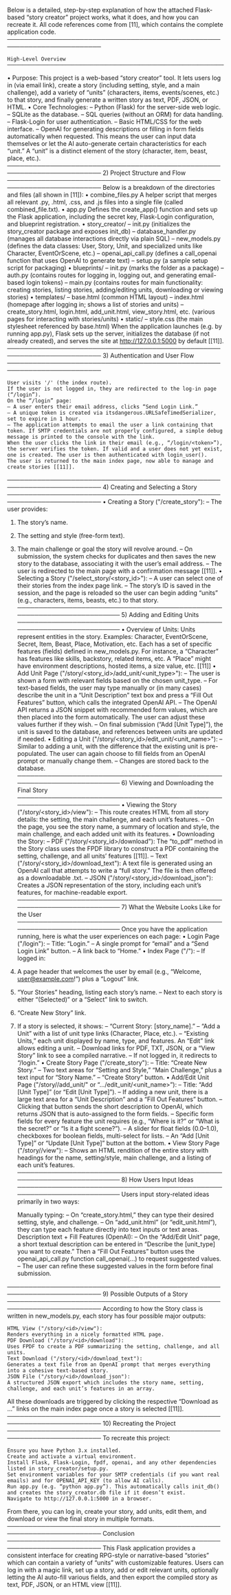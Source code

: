 Below is a detailed, step-by-step explanation of how the attached Flask-based “story creator” project works, what it does, and how you can recreate it. All code references come from [11], which contains the complete application code. ────────────────────────────────────────────────────────────────────────

    High-Level Overview ────────────────────────────────────────────────────────────────────────

• Purpose: This project is a web-based “story creator” tool. It lets users log in (via email link), create a story (including setting, style, and a main challenge), add a variety of “units” (characters, items, events/scenes, etc.) to that story, and finally generate a written story as text, PDF, JSON, or HTML.
• Core Technologies:
– Python (Flask) for the server-side web logic.
– SQLite as the database.
– SQL queries (without an ORM) for data handling.
– Flask-Login for user authentication.
– Basic HTML/CSS for the web interface.
– OpenAI for generating descriptions or filling in form fields automatically when requested. This means the user can input data themselves or let the AI auto-generate certain characteristics for each “unit.” A “unit” is a distinct element of the story (character, item, beast, place, etc.). ──────────────────────────────────────────────────────────────────────── 2) Project Structure and Flow ──────────────────────────────────────────────────────────────────────── Below is a breakdown of the directories and files (all shown in [11]): • combine_files.py
A helper script that merges all relevant .py, .html, .css, and .js files into a single file (called combined_file.txt).
• app.py
Defines the create_app() function and sets up the Flask application, including the secret key, Flask-Login configuration, and blueprint registration. • story_creator/
– init.py (initializes the story_creator package and exposes init_db)
– database_handler.py (manages all database interactions directly via plain SQL)
– new_models.py (defines the data classes: User, Story, Unit, and specialized units like Character, EventOrScene, etc.)
– openai_api_call.py (defines a call_openai function that uses OpenAI to generate text)
– setup.py (a sample setup script for packaging) • blueprints/
– init.py (marks the folder as a package)
– auth.py (contains routes for logging in, logging out, and generating email-based login tokens)
– main.py (contains routes for main functionality: creating stories, listing stories, adding/editing units, downloading or viewing stories) • templates/
– base.html (common HTML layout)
– index.html (homepage after logging in; shows a list of stories and units)
– create_story.html, login.html, add_unit.html, view_story.html, etc. (various pages for interacting with stories/units) • static/
– style.css (the main stylesheet referenced by base.html) When the application launches (e.g. by running app.py), Flask sets up the server, initializes the database (if not already created), and serves the site at http://127.0.0.1:5000 by default [[11]]. ──────────────────────────────────────────────────────────────────────── 3) Authentication and User Flow ────────────────────────────────────────────────────────────────────────

    User visits '/' (the index route).
    If the user is not logged in, they are redirected to the log-in page (“/login”).
    On the “/login” page:
    – A user enters their email address, clicks “Send Login Link.”
    – A unique token is created via itsdangerous.URLSafeTimedSerializer, set to expire in 1 hour.
    – The application attempts to email the user a link containing that token. If SMTP credentials are not properly configured, a simple debug message is printed to the console with the link.
    When the user clicks the link in their email (e.g., “/login/<token>”), the server verifies the token. If valid and a user does not yet exist, one is created. The user is then authenticated with login_user().
    The user is returned to the main index page, now able to manage and create stories [[11]].

──────────────────────────────────────────────────────────────────────── 4) Creating and Selecting a Story ──────────────────────────────────────────────────────────────────────── • Creating a Story ("/create_story"):
– The user provides:
1) The story’s name.
2) The setting and style (free-form text).
3) The main challenge or goal the story will revolve around.
– On submission, the system checks for duplicates and then saves the new story to the database, associating it with the user’s email address.
– The user is redirected to the main page with a confirmation message [[11]]. • Selecting a Story ("/select_story/<story_id>"):
– A user can select one of their stories from the index page link.
– The story’s ID is saved in the session, and the page is reloaded so the user can begin adding “units” (e.g., characters, items, beasts, etc.) to that story. ──────────────────────────────────────────────────────────────────────── 5) Adding and Editing Units ──────────────────────────────────────────────────────────────────────── • Overview of Units:
Units represent entities in the story. Examples: Character, EventOrScene, Secret, Item, Beast, Place, Motivation, etc. Each has a set of specific features (fields) defined in new_models.py. For instance, a “Character” has features like skills, backstory, related items, etc. A “Place” might have environment descriptions, hosted items, a size value, etc. [[11]] • Add Unit Page ("/story/<story_id>/add_unit/<unit_type>"):
– The user is shown a form with relevant fields based on the chosen unit_type.
– For text-based fields, the user may type manually or (in many cases) describe the unit in a “Unit Description” text box and press a “Fill Out Features” button, which calls the integrated OpenAI API.
– The OpenAI API returns a JSON snippet with recommended form values, which are then placed into the form automatically. The user can adjust these values further if they wish.
– On final submission (“Add [Unit Type]”), the unit is saved to the database, and references between units are updated if needed. • Editing a Unit ("/story/<story_id>/edit_unit/<unit_name>"):
– Similar to adding a unit, with the difference that the existing unit is pre-populated. The user can again choose to fill fields from an OpenAI prompt or manually change them.
– Changes are stored back to the database. ──────────────────────────────────────────────────────────────────────── 6) Viewing and Downloading the Final Story ──────────────────────────────────────────────────────────────────────── • Viewing the Story ("/story/<story_id>/view"):
– This route creates HTML from all story details: the setting, the main challenge, and each unit’s features.
– On the page, you see the story name, a summary of location and style, the main challenge, and each added unit with its features. • Downloading the Story:
– PDF ("/story/<story_id>/download"):
The “to_pdf” method in the Story class uses the FPDF library to construct a PDF containing the setting, challenge, and all units’ features [[11]].
– Text ("/story/<story_id>/download_text"):
A text file is generated using an OpenAI call that attempts to write a “full story.” The file is then offered as a downloadable .txt.
– JSON ("/story/<story_id>/download_json"):
Creates a JSON representation of the story, including each unit’s features, for machine-readable export. ──────────────────────────────────────────────────────────────────────── 7) What the Website Looks Like for the User ──────────────────────────────────────────────────────────────────────── Once you have the application running, here is what the user experiences on each page: • Login Page ("/login"):
– Title: “Login.”
– A single prompt for “email” and a “Send Login Link” button.
– A link back to “Home.” • Index Page ("/"):
– If logged in:
1) A page header that welcomes the user by email (e.g., “Welcome, user@example.com!”) plus a “Logout” link.
2) “Your Stories” heading, listing each story’s name.
– Next to each story is either “(Selected)” or a “Select” link to switch.
3) “Create New Story” link.
4) If a story is selected, it shows:
– “Current Story: [story_name].”
– “Add a Unit” with a list of unit type links (Character, Place, etc.).
– “Existing Units,” each unit displayed by name, type, and features. An “Edit” link allows editing a unit.
– Download links for PDF, TXT, JSON, or a “View Story” link to see a compiled narrative.
– If not logged in, it redirects to “/login.” • Create Story Page ("/create_story"):
– Title: “Create New Story.”
– Two text areas for “Setting and Style,” “Main Challenge,” plus a text input for “Story Name.”
– “Create Story” button. • Add/Edit Unit Page ("/story/<id>/add_unit/<type>" or “…/edit_unit/<unit_name>”):
– Title: “Add [Unit Type]” (or “Edit [Unit Type]”).
– If adding a new unit, there is a large text area for a “Unit Description” and a “Fill Out Features” button.
– Clicking that button sends the short description to OpenAI, which returns JSON that is auto-assigned to the form fields.
– Specific form fields for every feature the unit requires (e.g., “Where is it?” or “What is the secret?” or “Is it a fight scene?”).
– A slider for float fields (0.0–1.0), checkboxes for boolean fields, multi-select for lists.
– An “Add [Unit Type]” or “Update [Unit Type]” button at the bottom. • View Story Page ("/story/<id>/view"):
– Shows an HTML rendition of the entire story with headings for the name, setting/style, main challenge, and a listing of each unit’s features. ──────────────────────────────────────────────────────────────────────── 8) How Users Input Ideas ──────────────────────────────────────────────────────────────────────── Users input story-related ideas primarily in two ways:

    Manually typing:
    – On “create_story.html,” they can type their desired setting, style, and challenge.
    – On “add_unit.html” (or “edit_unit.html”), they can type each feature directly into text inputs or text areas.
    Description text + Fill Features (OpenAI):
    – On the “Add/Edit Unit” page, a short textual description can be entered in “Describe the [unit_type] you want to create.” Then a “Fill Out Features” button uses the openai_api_call.py function call_openai(...) to request suggested values.
    – The user can refine these suggested values in the form before final submission.

──────────────────────────────────────────────────────────────────────── 9) Possible Outputs of a Story ──────────────────────────────────────────────────────────────────────── According to how the Story class is written in new_models.py, each story has four possible major outputs:

    HTML View ("/story/<id>/view"):
    Renders everything in a nicely formatted HTML page.
    PDF Download ("/story/<id>/download"):
    Uses FPDF to create a PDF summarizing the setting, challenge, and all units.
    Text Download ("/story/<id>/download_text"):
    Generates a text file from an OpenAI prompt that merges everything into a cohesive text-based story.
    JSON File ("/story/<id>/download_json"):
    A structured JSON export which includes the story name, setting, challenge, and each unit’s features in an array.

All these downloads are triggered by clicking the respective “Download as …” links on the main index page once a story is selected [[11]]. ──────────────────────────────────────────────────────────────────────── 10) Recreating the Project ──────────────────────────────────────────────────────────────────────── To recreate this project:

    Ensure you have Python 3.x installed.
    Create and activate a virtual environment.
    Install Flask, Flask-Login, fpdf, openai, and any other dependencies listed in story_creator/setup.py.
    Set environment variables for your SMTP credentials (if you want real emails) and for OPENAI_API_KEY (to allow AI calls).
    Run app.py (e.g. “python app.py”). This automatically calls init_db() and creates the story_creator.db file if it doesn’t exist.
    Navigate to http://127.0.0.1:5000 in a browser.

From there, you can log in, create your story, add units, edit them, and download or view the final story in multiple formats. ──────────────────────────────────────────────────────────────────────── Conclusion ──────────────────────────────────────────────────────────────────────── This Flask application provides a consistent interface for creating RPG-style or narrative-based “stories” which can contain a variety of “units” with customizable features. Users can log in with a magic link, set up a story, add or edit relevant units, optionally letting the AI auto-fill various fields, and then export the compiled story as text, PDF, JSON, or an HTML view [[11]].